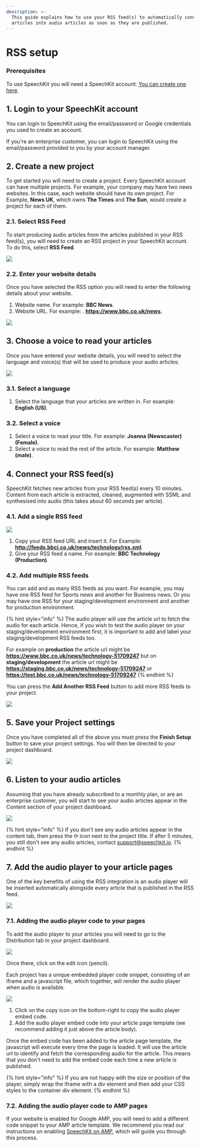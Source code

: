 ```yaml
---
description: >-
  This guide explains how to use your RSS feed(s) to automatically convert
  articles into audio articles as soon as they are published.
---
```


# RSS setup

### **Prerequisites**

To use SpeechKit you will need a SpeechKit account. [You can create one here](https://my.speechkit.io/auth/signup). 

## 1. Login to your SpeechKit account

You can login to SpeechKit using the email/password or Google credentials you used to create an account. 

If you're an enterprise customer, you can login to SpeechKit using the email/password provided to you by your account manager.

## 2. Create a new project

To get started you will need to create a project. Every SpeechKit account can have multiple projects. For example, your company may have two news websites. In this case, each website should have its own project. For Example, **News UK**, which owns **The Times** and **The Sun**, would create a project for each of them.

### 2.1. Select RSS Feed

To start producing audio articles from the articles published in your RSS feed\(s\), you will need to create an RSS project in your SpeechKit account. To do this, select **RSS Feed**. 

![](../.gitbook/assets/1.png)

### 2.2. Enter your website details

Once you have selected the RSS option you will need to enter the following details about your website.

1. Website name. For example: **BBC News**.
2. Website URL. For example: . **https://www.bbc.co.uk/news.** 

![](../.gitbook/assets/2.png)

## 3. Choose a voice to read your articles

Once you have entered your website details, you will need to select the language and voice\(s\) that will be used to produce your audio articles:  

![](../.gitbook/assets/3.png)

### 3.1. Select a language

1. Select the language that your articles are written in. For example: **English \(US\)**. 

### 3.2. Select a voice

1. Select a voice to read your title. For example: **Joanna \(Newscaster\) \(Female\)**.
2. Select a voice to read the rest of the article. For example: **Matthew \(male\)**.

## 4. Connect your RSS feed\(s\)

SpeechKit fetches new articles from your RSS feed\(s\) every 10 minutes. Content from each article is extracted, cleaned, augmented with SSML and synthesised into audio \(this takes about 60 seconds per article\).

### 4.1. Add a single RSS feed

![](../.gitbook/assets/6.png)

1. Copy your RSS feed URL and insert it. For Example: **http://feeds.bbci.co.uk/news/technology/rss.xml**.
2. Give your RSS feed a name. For example: **BBC Technology \(Production\)**. 

### 4.2. Add multiple RSS feeds

You can add and as many RSS feeds as you want. For example, you may have one RSS feed for Sports news and another for Business news. Or you may have one RSS for your staging/development environment and another for production environment.

{% hint style="info" %}
 The audio player will use the article url to fetch the audio for each article. Hence, if you wish to test the audio player on your staging/development environment first, it is important to add and label your staging/development RSS feeds too. 

For example on **production** the article url might be **https://www.bbc.co.uk/news/technology-51709247** but on **staging/development** the article url might be **https://staging.bbc.co.uk/news/technology-51709247** or **https://test.bbc.co.uk/news/technology-51709247**
{% endhint %}

You can press the **Add Another RSS Feed** button to add more RSS feeds to your project. 

![](../.gitbook/assets/7.png)

## 5. Save your Project settings

Once you have completed all of the above you must press the **Finish Setup** button to save your project settings. You will then be directed to your project dashboard.

![](../.gitbook/assets/image%20%2811%29.png)

## 6. Listen to your audio articles

Assuming that you have already subscribed to a monthly plan, or are an enterprise customer, you will start to see your audio articles appear in the Content section of your project dashboard. 

![](../.gitbook/assets/image%20%284%29.png)

{% hint style="info" %}
If you don't see any audio articles appear in the content tab, then press the ⟳ icon next to the project title. If after 5 minutes, you still don't see any audio articles, contact [support@speechkit.io](mailto:support@speechkit.io). 
{% endhint %}

## 7. Add the audio player to your article pages

One of the key benefits of using the RSS integration is an audio player will be inserted automatically alongside every article that is published in the RSS feed.

![](../.gitbook/assets/image%20%2820%29.png)

### 7.1. Adding the audio player code to your pages

To add the audio player to your articles you will need to go to the Distribution tab in your project dashboard. 

![](../.gitbook/assets/image%20%2814%29.png)

Once there, click on the edit icon \(pencil\). 

Each project has a unique embedded player code snippet, consisting of an iframe and a javascript file, which together, will render the audio player when audio is available.

![](../.gitbook/assets/image%20%283%29.png)

1. Click on the copy icon on the bottom-right to copy the audio player embed code.
2. Add the audio player embed code into your article page template \(we recommend adding it just above the article body\). 

Once the embed code has been added to the article page template, the javascript will execute every time the page is loaded. It will use the article url to identify and fetch the corresponding audio for the article. This means that you don't need to add the embed code each time a new article is published.

{% hint style="info" %}
If you are not happy with the size or position of the player, simply wrap the iframe with a div element and then add your CSS styles to the container div element.
{% endhint %}

### 7.2. Adding the audio player code to AMP pages

If your website is enabled for Google AMP, you will need to add a different code snippet to your AMP article template. We recommend you read our instructions on enabling [SpeechKit on AMP](../enhanced-features/speechkit-on-amp.md), which will guide you through this process.


